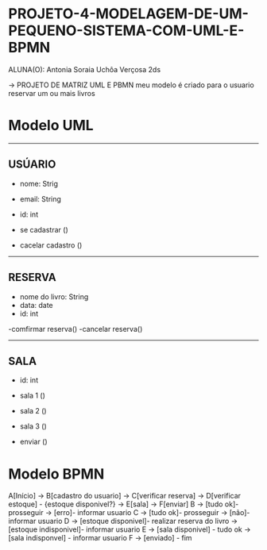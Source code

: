 # PROJETO-4-MODELAGEM-DE-UM-PEQUENO-SISTEMA-COM-UML-E-BPMN


ALUNA(O): Antonia Soraia Uchôa Verçosa 
2ds


-> PROJETO DE MATRIZ UML E PBMN
meu modelo é criado para o usuario reservar um ou mais livros


# Modelo UML
--------------------           
  USÚARIO                       
--------------------          
- nome: Strig                               
- email: String                                    
- id: int                                                
          
- se cadastrar ()               
- cacelar cadastro ()           
                                                                  
----------------------
RESERVA
----------------------
- nome do livro: String
- data: date
- id: int

-comfirmar reserva()
-cancelar reserva()

-------------------
SALA
-------------------
- id: int
- sala 1 ()
- sala 2 ()
- sala 3 ()

- enviar ()

  
# Modelo BPMN
A[Início] -> B[cadastro do usuario] -> C[verificar reserva] -> D[verificar estoque] - {estoque disponivel?} -> E[sala] -> F[enviar]
B -> [tudo ok]- prosseguir -> [erro]- informar usuario
C -> [tudo ok]- prosseguir -> [não]- informar usuario 
D -> [estoque disponivel]- realizar reserva do livro ->[estoque indisponivel]- informar usuario
E -> [sala disponivel] - tudo ok -> [sala indisponvel] - informar usuario
F -> [enviado] - fim 


